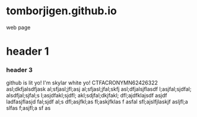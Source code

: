 # tomborjigen.github.io
web page


# header 1

### header 3
<div style="max_width: 600px; margin: 0 auto">
  
github is lit yo! I'm skylar white yo! CTFACRONYMN62426322 asl;dkfjalsdfjask al;sfjasl;jfl;asj al;sfjasl;jfal;skfj asl;dfjalsjflasdf l;asjfal;sjdfal; alsdfjal;sjfal;s l;asjdfakl;sjdfl; akl;sdjfal;dkjfakl; dfl;ajdfklajsdf asjdf ladfasjflasjd fal;sjdf al;s dfl;asjfkl;as fl;askjfklas f asfal sfl;ajslfjlaskjf asljfl;a slfas f;asjfl;a sf as
</div>
